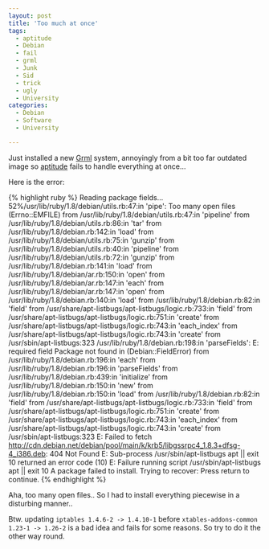```yaml
---
layout: post
title: 'Too much at once'
tags:
  - aptitude
  - Debian
  - fail
  - grml
  - Junk
  - Sid
  - trick
  - ugly
  - University
categories:
  - Debian
  - Software
  - University

---
```


Just installed a new <a href="http://grml.org/">Grml</a> system, annoyingly from a bit too far outdated image so <a href="http://packages.debian.org/aptitude">aptitude</a> fails to handle everything at once...


Here is the error:



{% highlight ruby %}
Reading package fields... 52%/usr/lib/ruby/1.8/debian/utils.rb:47:in 'pipe': Too many open files (Errno::EMFILE)
        from /usr/lib/ruby/1.8/debian/utils.rb:47:in 'pipeline'
        from /usr/lib/ruby/1.8/debian/utils.rb:86:in 'tar'
        from /usr/lib/ruby/1.8/debian.rb:142:in 'load'
        from /usr/lib/ruby/1.8/debian/utils.rb:75:in 'gunzip'
        from /usr/lib/ruby/1.8/debian/utils.rb:40:in 'pipeline'
        from /usr/lib/ruby/1.8/debian/utils.rb:72:in 'gunzip'
        from /usr/lib/ruby/1.8/debian.rb:141:in 'load'
        from /usr/lib/ruby/1.8/debian/ar.rb:150:in 'open'
        from /usr/lib/ruby/1.8/debian/ar.rb:147:in 'each'
        from /usr/lib/ruby/1.8/debian/ar.rb:147:in 'open'
        from /usr/lib/ruby/1.8/debian.rb:140:in 'load'
        from /usr/lib/ruby/1.8/debian.rb:82:in 'field'
        from /usr/share/apt-listbugs/apt-listbugs/logic.rb:733:in 'field'
        from /usr/share/apt-listbugs/apt-listbugs/logic.rb:751:in 'create'
        from /usr/share/apt-listbugs/apt-listbugs/logic.rb:743:in 'each_index'
        from /usr/share/apt-listbugs/apt-listbugs/logic.rb:743:in 'create'
        from /usr/sbin/apt-listbugs:323
/usr/lib/ruby/1.8/debian.rb:198:in 'parseFields': E: required field Package not found in  (Debian::FieldError)
        from /usr/lib/ruby/1.8/debian.rb:196:in 'each'
        from /usr/lib/ruby/1.8/debian.rb:196:in 'parseFields'
        from /usr/lib/ruby/1.8/debian.rb:439:in 'initialize'
        from /usr/lib/ruby/1.8/debian.rb:150:in 'new'
        from /usr/lib/ruby/1.8/debian.rb:150:in 'load'
        from /usr/lib/ruby/1.8/debian.rb:82:in 'field'
        from /usr/share/apt-listbugs/apt-listbugs/logic.rb:733:in 'field'
        from /usr/share/apt-listbugs/apt-listbugs/logic.rb:751:in 'create'
        from /usr/share/apt-listbugs/apt-listbugs/logic.rb:743:in 'each_index'
        from /usr/share/apt-listbugs/apt-listbugs/logic.rb:743:in 'create'
        from /usr/sbin/apt-listbugs:323
E: Failed to fetch http://cdn.debian.net/debian/pool/main/k/krb5/libgssrpc4_1.8.3+dfsg-4_i386.deb: 404  Not Found
E: Sub-process /usr/sbin/apt-listbugs apt || exit 10 returned an error code (10)
E: Failure running script /usr/sbin/apt-listbugs apt || exit 10
A package failed to install.  Trying to recover:
Press return to continue.
{% endhighlight %}



Aha, too many open files.. So I had to install everything piecewise in a disturbing manner..

Btw. updating  `iptables 1.4.6-2 -> 1.4.10-1`  before  `xtables-addons-common 1.23-1 -> 1.26-2`  is a bad idea and fails for some reasons. So try to do it the other way round.
